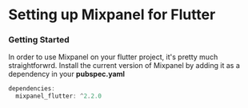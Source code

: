 # Setting up Mixpanel for Flutter

### Getting Started
In order  to use Mixpanel on your flutter project, it's pretty much straightforwrd. Install the current version of Mixpanel by adding it as a dependency in your **pubspec.yaml**

``` dart
dependencies:
  mixpanel_flutter: ^2.2.0
```